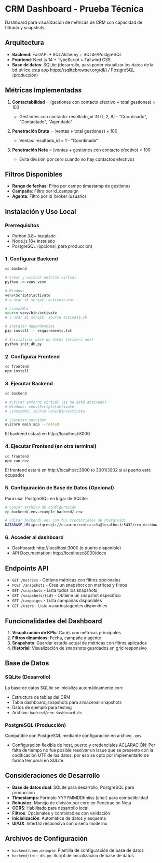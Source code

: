 # CRM Dashboard - Prueba Técnica

Dashboard para visualización de métricas de CRM con capacidad de filtrado y snapshots.

## Arquitectura

- **Backend**: FastAPI + SQLAlchemy + SQLite/PostgreSQL
- **Frontend**: Next.js 14 + TypeScript + Tailwind CSS
- **Base de datos**: SQLite (desarrollo, para poder visualizar los datos de la bd utilice esta app https://sqlitebrowser.org/dl/) / PostgreSQL (producción)

## Métricas Implementadas

1. **Contactabilidad** = (gestiones con contacto efectivo ÷ total gestiones) × 100
   - Gestiones con contacto: resultado_id IN (1, 2, 8) - "Coordinado", "Contactado", "Agendado"

2. **Penetración Bruta** = (ventas ÷ total gestiones) × 100
   - Ventas: resultado_id = 1 - "Coordinado"

3. **Penetración Neta** = (ventas ÷ gestiones con contacto efectivo) × 100
   - Evita división por cero cuando no hay contactos efectivos

## Filtros Disponibles

- **Rango de fechas**: Filtro por campo timestamp de gestiones
- **Campaña**: Filtro por id_campaign
- **Agente**: Filtro por id_broker (usuario)

## Instalación y Uso Local

### Prerrequisitos
- Python 3.8+ instalado
- Node.js 18+ instalado
- PostgreSQL (opcional, para producción)

### 1. Configurar Backend
```bash
cd backend

# Crear y activar entorno virtual
python -m venv venv

# Windows
venv\Scripts\activate
# o usar el script: activate.bat

# Linux/Mac
source venv/bin/activate
# o usar el script: source activate.sh

# Instalar dependencias
pip install -r requirements.txt

# Inicializar base de datos (primera vez)
python init_db.py
```

### 2. Configurar Frontend
```bash
cd frontend
npm install
```

### 3. Ejecutar Backend
```bash
cd backend

# Activar entorno virtual (si no está activado)
# Windows: venv\Scripts\activate
# Linux/Mac: source venv/bin/activate

# Ejecutar servidor
uvicorn main:app --reload

```
El backend estará en http://localhost:8000

### 4. Ejecutar Frontend (en otra terminal)
```bash
cd frontend
npm run dev
```
El frontend estará en http://localhost:3000 (o 3001/3002 si el puerto está ocupado)

### 5. Configuración de Base de Datos (Opcional)

Para usar PostgreSQL en lugar de SQLite:

```bash
# Copiar archivo de configuración
cp backend/.env.example backend/.env

# Editar backend/.env con tus credenciales de PostgreSQL
DATABASE_URL=postgresql://usuario:contraseña@localhost:5432/crm_dashboard
```

### 6. Acceder al dashboard
- Dashboard: http://localhost:3000 (o puerto disponible)
- API Documentation: http://localhost:8000/docs

## Endpoints API

- `GET /metrics` - Obtiene métricas con filtros opcionales
- `POST /snapshots` - Crea un snapshot con métricas y filtros
- `GET /snapshots` - Lista todos los snapshots
- `GET /snapshots/{id}` - Obtiene un snapshot específico
- `GET /campaigns` - Lista campañas disponibles
- `GET /users` - Lista usuarios/agentes disponibles

## Funcionalidades del Dashboard

1. **Visualización de KPIs**: Cards con métricas principales
2. **Filtros dinámicos**: Fecha, campaña y agente
3. **Snapshots**: Guardar estado actual de métricas con filtros aplicados
4. **Historial**: Visualización de snapshots guardados en grid responsivo

## Base de Datos

### SQLite (Desarrollo)
La base de datos SQLite se inicializa automáticamente con:
- Estructura de tablas del CRM
- Tabla dashboard_snapshots para almacenar snapshots
- Datos de ejemplo para testing
- Archivo: `backend/crm_dashboard.db`

### PostgreSQL (Producción)
Compatible con PostgreSQL mediante configuración en archivo `.env`:
- Configuración flexible de host, puerto y credenciales
ACLARACIÓN: Por falta de tiempo no fue posible resolver un issue que se presento con la codificacion UTF de los datos, por eso se opto por implementarlo de forma temporal en SQLite.

## Consideraciones de Desarrollo

- **Base de datos dual**: SQLite para desarrollo, PostgreSQL para producción
- **Timestamps**: Formato YYYYMMDDhhiiss (char) para compatibilidad
- **Robustez**: Manejo de división por cero en Penetración Neta
- **CORS**: Habilitado para desarrollo local
- **Filtros**: Opcionales y combinables con validación
- **Inicialización**: Automática de datos y esquema
- **UI/UX**: Interfaz responsiva con diseño moderno

## Archivos de Configuración

- `backend/.env.example`: Plantilla de configuración de base de datos
- `backend/init_db.py`: Script de inicialización de base de datos